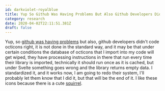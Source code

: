 ```yaml
---
id: darkviolet-royalblue
title: Yup So Github Was Having Problems But Also Github Developers Didnt Code Octicons Right It Is Not Done In The Standard Way A
category: research
date: 2020-04-02T22:11:51.381Z
draft: false
---
```


Yup, so [github was having problems][1] but also, github developers didn't code octicons right, it is not done in the standard way, and it may be that under certain conditions the database of octicons that I import into my code will get wiped, they have processing instructions in there that run every time their library is imported, technically it should run once as it is cached, but under Svelte something goes wrong and the library returns empty data. I standardized it, and it works now, I am going to redo their system, I'll probably let them know that I did it, but that will be the end of it. I like these icons because there is a cute [squirrel][2].

[1]: https://www.githubstatus.com/
[2]: https://octicons.github.com/icon/squirrel/